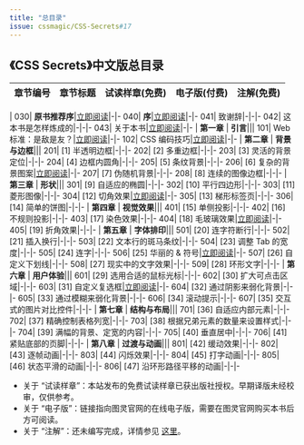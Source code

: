 ```yaml
---
title: "总目录"
issue: cssmagic/CSS-Secrets#17
---
```


## 《CSS Secrets》中文版总目录

章节编号 | 章节标题 | 试读样章(免费) | 电子版(付费) | 注解(免费)
:---:|---|:---:|:---:|:---:
|
030| **原书推荐序**|[立即阅读](https://github.com/cssmagic/CSS-Secrets/issues/9)|-|-
040| **序**|[立即阅读](https://github.com/cssmagic/CSS-Secrets/issues/5)|-|-
041| 致谢辞|-|-|-
042| 这本书是怎样炼成的|-|-|-
043| 关于本书|[立即阅读](https://github.com/cssmagic/CSS-Secrets/issues/15)|-|-
|
**第一章** | **引言**|||
101| Web 标准：是敌是友？|[立即阅读](https://github.com/cssmagic/CSS-Secrets/issues/7)|-|-
102| CSS 编码技巧|[立即阅读](https://github.com/cssmagic/CSS-Secrets/issues/8)|-|-
|
**第二章** | **背景与边框**|||
201| [1] 半透明边框|-|-|-
202| [2] 多重边框|-|-|-
203| [3] 灵活的背景定位|-|-|-
204| [4] 边框内圆角|-|-|-
205| [5] 条纹背景|-|-|-
206| [6] 复杂的背景图案|[立即阅读](https://github.com/cssmagic/CSS-Secrets/issues/10)|-|-
207| [7] 伪随机背景|-|-|-
208| [8] 连续的图像边框|-|-|-
|
**第三章** | **形状**|||
301| [9] 自适应的椭圆|-|-|-
302| [10] 平行四边形|-|-|-
303| [11] 菱形图像|-|-|-
304| [12] 切角效果|[立即阅读](https://github.com/cssmagic/CSS-Secrets/issues/11)|-|-
305| [13] 梯形标签页|-|-|-
306| [14] 简单的饼图|-|-|-
|
**第四章** | **视觉效果**|||
401| [15] 单侧投影|-|-|-
402| [16] 不规则投影|-|-|-
403| [17] 染色效果|-|-|-
404| [18] 毛玻璃效果|[立即阅读](https://github.com/cssmagic/CSS-Secrets/issues/12)|-|-
405| [19] 折角效果|-|-|-
|
**第五章** | **字体排印**|||
501| [20] 连字符断行|-|-|-
502| [21] 插入换行|-|-|-
503| [22] 文本行的斑马条纹|-|-|-
504| [23] 调整 Tab 的宽度|-|-|-
505| [24] 连字|-|-|-
506| [25] 华丽的 & 符号|[立即阅读](https://github.com/cssmagic/CSS-Secrets/issues/13)|-|-
507| [26] 自定义下划线|-|-|-
508| [27] 现实中的文字效果|-|-|-
509| [28] 环形文字|-|-|-
|
**第六章** | **用户体验**|||
601| [29] 选用合适的鼠标光标|-|-|-
602| [30] 扩大可点击区域|-|-|-
603| [31] 自定义复选框|[立即阅读](https://github.com/cssmagic/CSS-Secrets/issues/14)|-|-
604| [32] 通过阴影来弱化背景|-|-|-
605| [33] 通过模糊来弱化背景|-|-|-
606| [34] 滚动提示|-|-|-
607| [35] 交互式的图片对比控件|-|-|-
|
**第七章** | **结构与布局**|||
701| [36] 自适应内部元素|-|-|-
702| [37] 精确控制表格列宽|-|-|-
703| [38] 根据兄弟元素的数量来设置样式|-|-|-
704| [39] 满幅的背景、定宽的内容|-|-|-
705| [40] 垂直居中|-|-|-
706| [41] 紧贴底部的页脚|-|-|-
|
**第八章** | **过渡与动画**|||
801| [42] 缓动效果|-|-|-
802| [43] 逐帧动画|-|-|-
803| [44] 闪烁效果|-|-|-
804| [45] 打字动画|-|-|-
805| [46] 状态平滑的动画|-|-|-
806| [47] 沿环形路径平移的动画|-|-|-

* 关于 “试读样章”：本站发布的免费试读样章已获出版社授权。早期译版未经校审，仅供参考。
* 关于 “电子版”：链接指向图灵官网的在线电子版，需要在图灵官网购买本书后方可阅读。
* 关于 “注解”：还未编写完成，详情参见 [这里](https://github.com/cssmagic/CSS-Secrets/tree/master/notes)。
